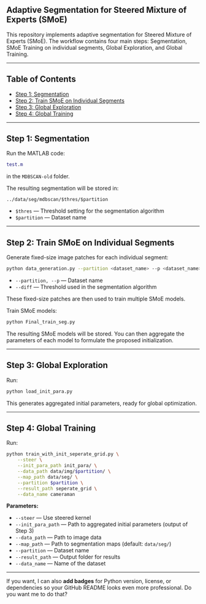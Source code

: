 ## Adaptive Segmentation for Steered Mixture of Experts (SMoE)

This repository implements adaptive segmentation for Steered Mixture of Experts (SMoE). The workflow contains four main steps: Segmentation, SMoE Training on individual segments, Global Exploration, and Global Training.

---

## Table of Contents

* [Step 1: Segmentation](#step-1-segmentation)
* [Step 2: Train SMoE on Individual Segments](#step-2-train-smoe-on-individual-segments)
* [Step 3: Global Exploration](#step-3-global-exploration)
* [Step 4: Global Training](#step-4-global-training)

---

## Step 1: Segmentation

Run the MATLAB code:

```matlab
test.m
```

in the `MDBSCAN-old` folder.

The resulting segmentation will be stored in:

```
../data/seg/mdbscan/$thres/$partition
```

* `$thres` — Threshold setting for the segmentation algorithm
* `$partition` — Dataset name

---

## Step 2: Train SMoE on Individual Segments

Generate fixed-size image patches for each individual segment:

```bash
python data_generation.py --partition <dataset_name> --p <dataset_name> --diff <threshold>
```

* `--partition, --p` — Dataset name
* `--diff` — Threshold used in the segmentation algorithm

These fixed-size patches are then used to train multiple SMoE models.

Train SMoE models:

```bash
python Final_train_seg.py
```

The resulting SMoE models will be stored. You can then aggregate the parameters of each model to formulate the proposed initialization.

---

## Step 3: Global Exploration

Run:

```bash
python load_init_para.py
```

This generates aggregated initial parameters, ready for global optimization.

---

## Step 4: Global Training

Run:

```bash
python train_with_init_seperate_grid.py \
    --steer \
    --init_para_path init_para/ \
    --data_path data/img/$partition/ \
    --map_path data/seg/ \
    --partition $partition \
    --result_path seperate_grid \
    --data_name cameraman
```

**Parameters:**

* `--steer` — Use steered kernel
* `--init_para_path` — Path to aggregated initial parameters (output of Step 3)
* `--data_path` — Path to image data
* `--map_path` — Path to segmentation maps (default: `data/seg/`)
* `--partition` — Dataset name
* `--result_path` — Output folder for results
* `--data_name` — Name of the dataset

---


If you want, I can also **add badges** for Python version, license, or dependencies so your GitHub README looks even more professional. Do you want me to do that?
